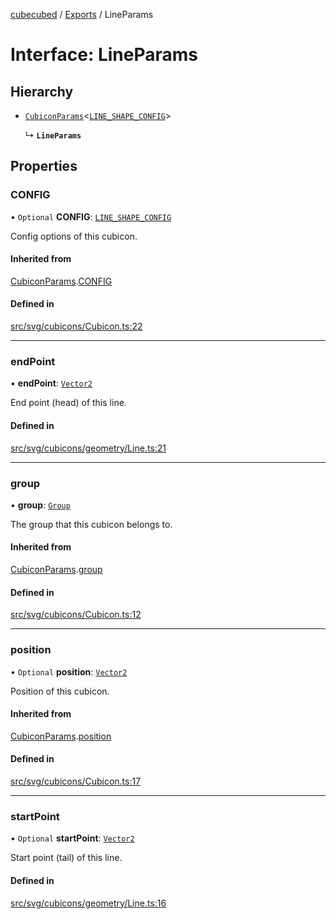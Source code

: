 [cubecubed](/reference/README.md) / [Exports](/reference/modules.md) / LineParams

# Interface: LineParams

## Hierarchy

- [`CubiconParams`](/reference/interfaces/CubiconParams.md)<[`LINE_SHAPE_CONFIG`](/reference/interfaces/LINE_SHAPE_CONFIG.md)\>

  ↳ **`LineParams`**

## Properties

### CONFIG

• `Optional` **CONFIG**: [`LINE_SHAPE_CONFIG`](/reference/interfaces/LINE_SHAPE_CONFIG.md)

Config options of this cubicon.

#### Inherited from

[CubiconParams](/reference/interfaces/CubiconParams.md).[CONFIG](/reference/interfaces/CubiconParams.md#config)

#### Defined in

[src/svg/cubicons/Cubicon.ts:22](https://github.com/imaphatduc/cubecubed/blob/0bd348a/src/svg/cubicons/Cubicon.ts#L22)

___

### endPoint

• **endPoint**: [`Vector2`](/reference/classes/Vector2.md)

End point (head) of this line.

#### Defined in

[src/svg/cubicons/geometry/Line.ts:21](https://github.com/imaphatduc/cubecubed/blob/0bd348a/src/svg/cubicons/geometry/Line.ts#L21)

___

### group

• **group**: [`Group`](/reference/classes/Group.md)

The group that this cubicon belongs to.

#### Inherited from

[CubiconParams](/reference/interfaces/CubiconParams.md).[group](/reference/interfaces/CubiconParams.md#group)

#### Defined in

[src/svg/cubicons/Cubicon.ts:12](https://github.com/imaphatduc/cubecubed/blob/0bd348a/src/svg/cubicons/Cubicon.ts#L12)

___

### position

• `Optional` **position**: [`Vector2`](/reference/classes/Vector2.md)

Position of this cubicon.

#### Inherited from

[CubiconParams](/reference/interfaces/CubiconParams.md).[position](/reference/interfaces/CubiconParams.md#position)

#### Defined in

[src/svg/cubicons/Cubicon.ts:17](https://github.com/imaphatduc/cubecubed/blob/0bd348a/src/svg/cubicons/Cubicon.ts#L17)

___

### startPoint

• `Optional` **startPoint**: [`Vector2`](/reference/classes/Vector2.md)

Start point (tail) of this line.

#### Defined in

[src/svg/cubicons/geometry/Line.ts:16](https://github.com/imaphatduc/cubecubed/blob/0bd348a/src/svg/cubicons/geometry/Line.ts#L16)
